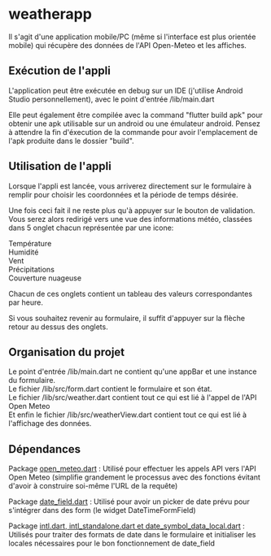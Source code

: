 # weatherapp

Il s'agit d'une application mobile/PC (même si l'interface est plus orientée mobile) qui récupère des données de l'API Open-Meteo et les affiches.

## Exécution de l'appli

L'application peut être exécutée en debug sur un IDE (j'utilise Android Studio personnellement), avec le point d'entrée /lib/main.dart

Elle peut également être compilée avec la command "flutter build apk" pour obtenir une apk utilisable sur un android ou une émulateur android. Pensez à attendre la fin d'éxecution de la commande pour avoir l'emplacement de l'apk produite dans le dossier "build".

## Utilisation de l'appli

Lorsque l'appli est lancée, vous arriverez directement sur le formulaire à remplir pour choisir les coordonnées et la période de temps désirée.

Une fois ceci fait il ne reste plus qu'à appuyer sur le bouton de validation. Vous serez alors redirigé vers une vue des informations météo, classées dans 5 onglet chacun représentée par une icone:

Température  
Humidité  
Vent  
Précipitations  
Couverture nuageuse  

Chacun de ces onglets contient un tableau des valeurs correspondantes par heure.

Si vous souhaitez revenir au formulaire, il suffit d'appuyer sur la flèche retour au dessus des onglets.

## Organisation du projet

Le point d'entrée /lib/main.dart ne contient qu'une appBar et une instance du formulaire.  
Le fichier /lib/src/form.dart contient le formulaire et son état.  
Le fichier /lib/src/weather.dart contient tout ce qui est lié à l'appel de l'API Open Meteo  
Et enfin le fichier /lib/src/weatherView.dart contient tout ce qui est lié à l'affichage des données.  

## Dépendances

Package [open_meteo.dart](https://pub.dev/packages/open_meteo) : Utilisé pour effectuer les appels API vers l'API Open Meteo (simplifie grandement le processus avec des fonctions évitant d'avoir à construire soi-même l'URL de la requête)

Package [date_field.dart](https://pub.dev/packages/date_field) : Utilisé pour avoir un picker de date prévu pour s'intégrer dans des form (le widget DateTimeFormField)

Package [intl.dart, intl_standalone.dart et date_symbol_data_local.dart](https://pub.dev/packages/intl) : Utilisés pour traiter des formats de date dans le formulaire et initialiser les locales nécessaires pour le bon fonctionnement de date_field
